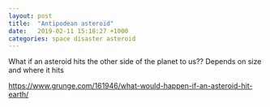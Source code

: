 ```yaml
---
layout: post
title:  "Antipodean asteroid"
date:   2019-02-11 15:18:27 +1000
categories: space disaster asteroid
---
```


What if an asteroid hits the other side of the planet to us??  Depends on size and where it hits

https://www.grunge.com/161946/what-would-happen-if-an-asteroid-hit-earth/